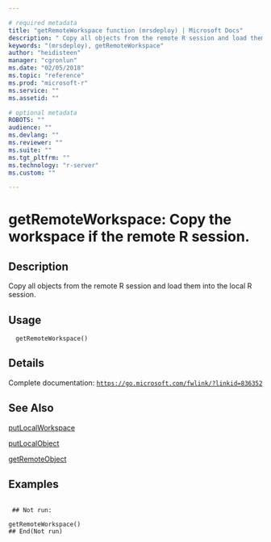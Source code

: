 ```yaml
--- 

# required metadata 
title: "getRemoteWorkspace function (mrsdeploy) | Microsoft Docs" 
description: " Copy all objects from the remote R session and load them into the local R session. " 
keywords: "(mrsdeploy), getRemoteWorkspace" 
author: "heidisteen" 
manager: "cgronlun" 
ms.date: "02/05/2018" 
ms.topic: "reference" 
ms.prod: "microsoft-r" 
ms.service: "" 
ms.assetid: "" 

# optional metadata 
ROBOTS: "" 
audience: "" 
ms.devlang: "" 
ms.reviewer: "" 
ms.suite: "" 
ms.tgt_pltfrm: "" 
ms.technology: "r-server" 
ms.custom: "" 

--- 
```





 # getRemoteWorkspace: Copy the workspace if the remote R session. 
 ## Description

Copy all objects from the remote R session and load them into the local R session.


 ## Usage

```   
  getRemoteWorkspace()

```

 ## Details

Complete documentation: [`https://go.microsoft.com/fwlink/?linkid=836352`](https://go.microsoft.com/fwlink/?linkid=836352)



 ## See Also

[putLocalWorkspace](putLocalWorkspace.md)

[putLocalObject](putLocalObject.md)

[getRemoteObject](getRemoteObject.md)

 ## Examples

 ```

  ## Not run:

getRemoteWorkspace()
 ## End(Not run) 
```

